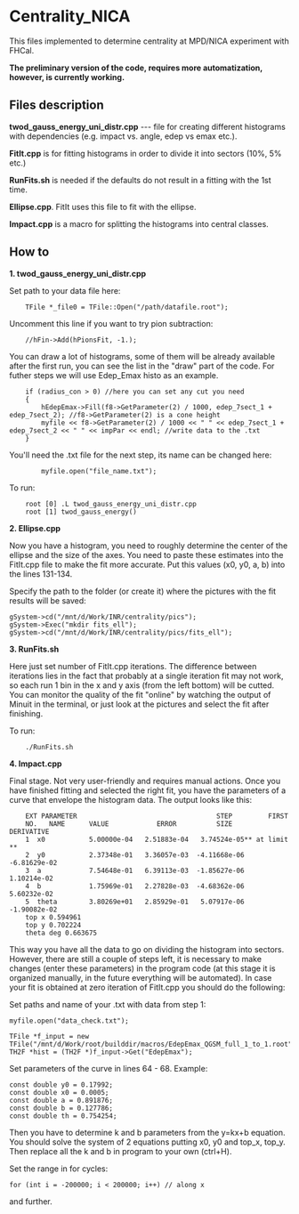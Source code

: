 # Centrality_NICA

This files implemented to determine centrality at MPD/NICA experiment with FHCal.

**The preliminary version of the code, requires more automatization, however, is currently working.**

## Files description

**twod_gauss_energy_uni_distr.cpp** --- file for creating different histograms with dependencies (e.g. impact vs. angle, edep vs emax etc.).

**FitIt.cpp** is for fitting histograms in order to divide it into sectors (10%, 5% etc.)

**RunFits.sh** is needed if the defaults do not result in a fitting with the 1st time.

**Ellipse.cpp**. FitIt uses this file to fit with the ellipse.

**Impact.cpp** is a macro for splitting the histograms into central classes.

## How to

**1. twod_gauss_energy_uni_distr.cpp**

Set path to your data file here:

        TFile *_file0 = TFile::Open("/path/datafile.root");
        
Uncomment this line if you want to try pion subtraction:

        //hFin->Add(hPionsFit, -1.);
        
You can draw a lot of histograms, some of them will be already available after the first run, you can see the list in the "draw" part of the code. For futher steps we will use Edep_Emax histo as an example.

        if (radius_con > 0) //here you can set any cut you need
        {
            hEdepEmax->Fill(f8->GetParameter(2) / 1000, edep_7sect_1 + edep_7sect_2); //f8->GetParameter(2) is a cone height
            myfile << f8->GetParameter(2) / 1000 << " " << edep_7sect_1 + edep_7sect_2 << " " << impPar << endl; //write data to the .txt
        }
        
You'll need the .txt file for the next step, its name can be changed here:

            myfile.open("file_name.txt");
            
To run:
        
        root [0] .L twod_gauss_energy_uni_distr.cpp  
        root [1] twod_gauss_energy()

**2. Ellipse.cpp**

Now you have a histogram, you need to roughly determine the center of the ellipse and the size of the axes. You need to paste these estimates into the FitIt.cpp file to make the fit more accurate. Put this values (x0, y0, a, b) into the lines 131-134. 

Specify the path to the folder (or create it) where the pictures with the fit results will be saved:

    gSystem->cd("/mnt/d/Work/INR/centrality/pics");
    gSystem->Exec("mkdir fits_ell");
    gSystem->cd("/mnt/d/Work/INR/centrality/pics/fits_ell");

**3. RunFits.sh**

Here just set number of FitIt.cpp iterations. The difference between iterations lies in the fact that probably at a single iteration fit may not work, so each run 1 bin in the x and y axis (from the left bottom) will be cutted. You can monitor the quality of the fit "online" by watching the output of Minuit in the terminal, or just look at the pictures and select the fit after finishing.

To run:

        ./RunFits.sh

**4. Impact.cpp**

Final stage. Not very user-friendly and requires manual actions. Once you have finished fitting and selected the right fit, you have the parameters of a curve that envelope the histogram data. The output looks like this:

        EXT PARAMETER                                   STEP         FIRST   
        NO.   NAME      VALUE            ERROR          SIZE      DERIVATIVE 
        1  x0           5.00000e-04   2.51883e-04   3.74524e-05** at limit **
        2  y0           2.37348e-01   3.36057e-03  -4.11668e-06  -6.81629e-02
        3  a            7.54648e-01   6.39113e-03  -1.85627e-06   1.10214e-02
        4  b            1.75969e-01   2.27828e-03  -4.68362e-06   5.60232e-02
        5  theta        3.80269e+01   2.85929e-01   5.07917e-06  -1.90082e-02
        top x 0.594961
        top y 0.702224
        theta deg 0.663675
        
This way you have all the data to go on dividing the histogram into sectors. However, there are still a couple of steps left, it is necessary to make changes (enter these parameters) in the program code (at this stage it is organized manually, in the future everything will be automated). In case your fit is obtained at zero iteration of FitIt.cpp you should do the following:

Set paths and name of your .txt with data from step 1:

    myfile.open("data_check.txt");

    TFile *f_input = new TFile("/mnt/d/Work/root/builddir/macros/EdepEmax_QGSM_full_1_to_1.root");
    TH2F *hist = (TH2F *)f_input->Get("EdepEmax");
    
Set parameters of the curve in lines 64 - 68. Example:
    
    const double y0 = 0.17992;
    const double x0 = 0.0005;
    const double a = 0.891876;
    const double b = 0.127786;
    const double th = 0.754254;
    
Then you have to determine k and b parameters from the y=kx+b equation. You should solve the system of 2 equations putting x0, y0 and top_x, top_y. Then replace all the k and b in program to your own (ctrl+H).

Set the range in for cycles:
   
    for (int i = -200000; i < 200000; i++) // along x
    
and further.



